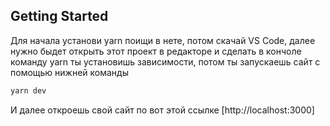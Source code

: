 ## Getting Started

Для начала установи yarn поищи в нете, потом скачай VS Code, далее нужно быдет открыть этот проект в редакторе и сделать в кончоле команду yarn ты установишь зависимости, потом ты запускаешь сайт с помощью нижней команды

```bash
yarn dev
```

И далее откроешь свой сайт по вот этой ссылке [http://localhost:3000]